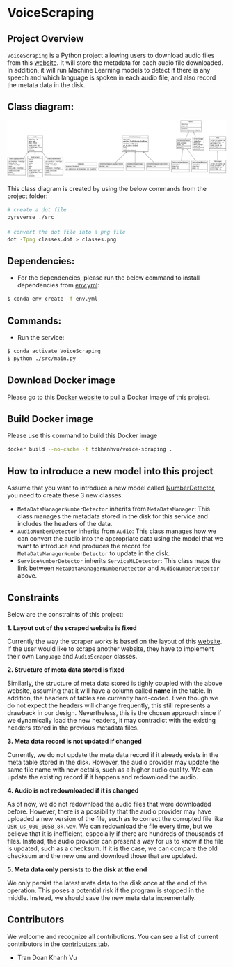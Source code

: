 # VoiceScraping

## Project Overview
`VoiceScraping` is a Python project allowing users to download audio files from this [website](https://www.voiptroubleshooter.com/open_speech/index.html). It will store the metadata for each audio file downloaded. In addition, it will run Machine Learning models to detect if there is any speech and which language is spoken in each audio file, and also record the metata data in the disk.

## Class diagram:

![image](classes.png)

This class diagram is created by using the below commands from the project folder:

```bash
# create a dot file
pyreverse ./src

# convert the dot file into a png file
dot -Tpng classes.dot > classes.png
```

## Dependencies:

- For the dependencies, please run the below command to install dependencies from [env.yml](env.yml):
```bash
$ conda env create -f env.yml
```

## Commands:

- Run the service:
```bash
$ conda activate VoiceScraping
$ python ./src/main.py
```


## Download Docker image

Please go to this [Docker website](https://hub.docker.com/r/tdkhanhvu/voice-scraping) to pull a Docker image of this project.


## Build Docker image

Please use this command to build this Docker image

```bash
docker build --no-cache -t tdkhanhvu/voice-scraping .
```

## How to introduce a new model into this project

Assume that you want to introduce a new model called [NumberDetector](https://pytorch.org/hub/snakers4_silero-vad_number/), you need to create these 3 new classes:

- `MetaDataManagerNumberDetector` inherits from `MetaDataManager`: This class manages the metadata stored in the disk for this service and includes the headers of the data.
- `AudioNumberDetector` inherits from `Audio`: This class manages how we can convert the audio into the appropriate data using the model that we want to introduce and produces the record for `MetaDataManagerNumberDetector` to update in the disk.
- `ServiceNumberDetector` inherits `ServiceMLDetector`: This class maps the link between `MetaDataManagerNumberDetector` and `AudioNumberDetector` above.

## Constraints

Below are the constraints of this project:

**1. Layout out of the scraped website is fixed**

Currently the way the scraper works is based on the layout of this [website](https://www.voiptroubleshooter.com/open_speech/index.html). If the user would like to scrape another website, they have to implement their own `Language` and `AudioScraper` classes.

**2. Structure of meta data stored is fixed**

Similarly, the structure of meta data stored is tighly coupled with the above website, assuming that it will have a column called **name** in the table. In addition, the headers of tables are currently hard-coded. Even though we do not expect the headers will change frequently, this still represents a drawback in our design. Nevertheless, this is the chosen approach since if we dynamically load the new headers, it may contradict with the existing headers stored in the previous metadata files. 

**3. Meta data record is not updated if changed**

Currently, we do not update the meta data record if it already exists in the meta table stored in the disk. However, the audio provider may update the same file name with new details, such as a higher audio quality. We can update the existing record if it happens and redownload the audio.

**4. Audio is not redownloaded if it is changed**

As of now, we do not redownload the audio files that were downloaded before. However, there is a possibility that the audio provider may have uploaded a new version of the file, such as to correct the corrupted file like `OSR_us_000_0058_8k.wav`. We can redownload the file every time, but we believe that it is inefficient, especially if there are hundreds of thousands of files. Instead, the audio provider can present a way for us to know if the file is updated, such as a checksum. If it is the case, we can compare the old checksum and the new one and download those that are updated.

**5. Meta data only persists to the disk at the end**

We only persist the latest meta data to the disk once at the end of the operation. This poses a potential risk if the program is stopped in the middle. Instead, we should save the new meta data incrementally.

## Contributors

We welcome and recognize all contributions. You can see a list of current contributors in the [contributors tab](https://github.com/tdkhanhvu/VoiceScraping/graphs/contributors).

- Tran Doan Khanh Vu
